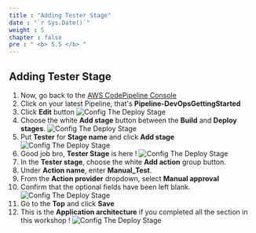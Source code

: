 ```yaml
---
title : "Adding Tester Stage"
date : "`r Sys.Date()`"
weight : 5
chapter : false
pre : " <b> 5.5 </b> "
---
```


## Adding Tester Stage

1. Now, go back to the [AWS CodePipeline Console](https://console.aws.amazon.com/codesuite/codepipeline/pipelines)
2. Click on your latest Pipeline, that's **Pipeline-DevOpsGettingStarted**
3. Click **Edit** button 
![Config The Deploy Stage](/images/5-CreateDeliveryPipeline/5.5-AddingTesterStage/0001-tester-stage.png)
4. Choose the white **Add stage** button between the **Build** and **Deploy stages**.
![Config The Deploy Stage](/images/5-CreateDeliveryPipeline/5.5-AddingTesterStage/0002-tester-stage.png)
5. Put **Tester** for **Stage name** and click **Add stage**
![Config The Deploy Stage](/images/5-CreateDeliveryPipeline/5.5-AddingTesterStage/0003-tester-stage.png)
6. Good job bro, **Tester Stage** is here !
![Config The Deploy Stage](/images/5-CreateDeliveryPipeline/5.5-AddingTesterStage/0004-tester-stage.png)
7. In the **Tester stage**, choose the white **Add action** group button.
8. Under **Action name**, enter **Manual_Test**.
9. From the **Action provider** dropdown, select **Manual approval**
10. Confirm that the optional fields have been left blank.
![Config The Deploy Stage](/images/5-CreateDeliveryPipeline/5.5-AddingTesterStage/0005-tester-stage.png)
11. Go to the **Top** and click **Save**
12. This is the **Application architecture** if you completed all the section in this workshop !
![Config The Deploy Stage](/images/5-CreateDeliveryPipeline/5.5-AddingTesterStage/0006-tester-stage.png)